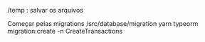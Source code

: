 /temp : salvar os arquivos

Começar pelas migrations
/src/database/migration
  yarn typeorm migration:create -n CreateTransactions
